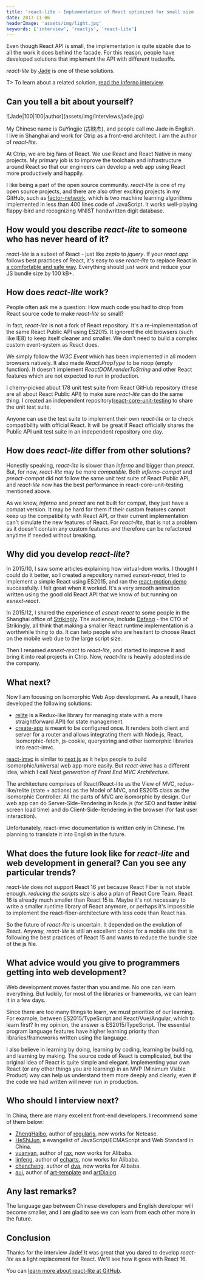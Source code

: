 ```yaml
---
title: 'react-lite - Implementation of React optimized for small size - Interview with Jade'
date: 2017-11-06
headerImage: 'assets/img/light.jpg'
keywords: ['interview', 'reactjs', 'react-lite']
---
```


Even though React API is small, the implementation is quite sizable due to all the work it does behind the facade. For this reason, people have developed solutions that implement the API with different tradeoffs.

*react-lite* by [Jade](https://twitter.com/guyingjie129) is one of these solutions.

T> To learn about a related solution, [read the Inferno interview](/blog/inferno-interview/).

## Can you tell a bit about yourself?

<p>
  ![Jade|100|100|author](assets/img/interviews/jade.jpg)

  My Chinese name is GuYingjie (古映杰), and people call me Jade in English. I live in Shanghai and work for Ctrip as a front-end architect. I am the author of *react-lite*.
</p>

At Ctrip, we are big fans of React. We use React and React Native in many projects. My primary job is to improve the toolchain and infrastructure around React so that our engineers can develop a web app using React more productively and happily.

I like being a part of the open source community. *react-lite* is one of my open source projects, and there are also other exciting projects in my GitHub, such as [factor-network](https://github.com/Lucifier129/factor-network), which is two machine learning algorithms implemented in less than 400 lines code of JavaScript. It works well-playing flappy-bird and recognizing MNIST handwritten digit database.

## How would you describe *react-lite* to someone who has never heard of it?

*react-lite* is a subset of React - just like *zepto* to *jquery*. If your *react app* follows best practices of React, it's easy to use *react-lite* to replace React in [a comfortable and safe way](https://github.com/Lucifier129/react-lite/blob/master/README.md#usage). Everything should just work and reduce your JS bundle size by 100 kB+.

## How does *react-lite* work?

People often ask me a question: How much code you had to drop from React source code to make *react-lite* so small?

In fact, *react-lite* is not a fork of React repository. It's a re-implementation of the same React Public API using ES2015. It ignored the old browsers (such like IE8) to keep itself cleaner and smaller. We don't need to build a complex custom event-system as React does.

We simply follow the *W3C Event* which has been implemented in all modern browsers natively. It also made *React.PropType* to be noop (empty function). It doesn't implement *ReactDOM.renderToString* and other React features which are not expected to run in production.

I cherry-picked about 178 unit test suite from React GitHub repository (these are all about React Public API) to make sure *react-lite* can do the same thing. I created an independent repository([react-core-unit-testing](https://github.com/Lucifier129/react-core-unit-testing) to share the unit test suite.

Anyone can use the test suite to implement their own *react-lite* or to check compatibility with official React. It will be great if React officially shares the Public API unit test suite in an independent repository one day.

## How does *react-lite* differ from other solutions?

Honestly speaking, *react-lite* is slower than *inferno* and bigger than *preact*. But, for now, *react-lite* may be more *compatible*. Both *inferno-compat* and *preact-compat* did not follow the same unit test suite of React Public API, and *react-lite* now has the best performance in react-core-unit-testing mentioned above.

As we know, *inferno* and *preact* are not built for compat, they just have a compat version. It may be hard for them if their custom features cannot keep up the compatibility with React API, or their current implementation can't simulate the new features of React. For *react-lite*, that is not a problem as it doesn't contain any custom features and therefore can be refactored anytime if needed without breaking.

## Why did you develop *react-lite*?

In 2015/10, I saw some articles explaining how virtual-dom works. I thought I could do it better, so I created a repository named *esnext-react*, tried to implement a simple React using ES2015, and ran the [react-motion demo](http://lucifier129.github.io/react-motion-with-react-lite/index.html) successfully. I felt great when it worked. It's a very smooth animation written using the good old React API that we know of but running on *esnext-react*.

In 2015/12, I shared the experience of *esnext-react* to some people in the Shanghai office of [Strikingly](https://www.strikingly.com/). The audience, include [Dafeng](https://twitter.com/dfguo) - the CTO of Strikingly, all think that making a smaller React runtime implementation is a worthwhile thing to do. It can help people who are hesitant to choose React on the mobile web due to the large script size.

Then I renamed *esnext-react* to *react-lite*, and started to improve it and bring it into real projects in Ctrip. Now, *react-lite* is heavily adopted inside the company.

## What next?

Now I am focusing on Isomorphic Web App development. As a result, I have developed the following solutions:

* [relite](https://github.com/Lucifier129/relite) is a Redux-like library for managing state with a more straightforward API) for state management.
* [create-app](https://github.com/Lucifier129/create-app) is meant to be configured once. It renders both client and server for a router and allows integrating them with Node.js, React, Isomorphic-fetch, js-cookie, querystring and other isomorphic libraries into react-imvc.

[react-imvc](https://github.com/Lucifier129/react-imvc) is similar to [next.js](https://github.com/zeit/next.js) as it helps people to build isomorphic/universal web app more easily. But *react-imvc* has a different idea, which I call *Next generation of Front End MVC Architecture*.

The architecture comprises of React/React-lite as the View of MVC, redux-like/relite (state + actions) as the Model of MVC, and ES2015 class as the isomorphic Controller. All the parts of MVC are isomorphic by design. Our web app can do Server-Side-Rendering in Node.js (for SEO and faster initial screen load time) and do Client-Side-Rendering in the browser (for fast user interaction).

Unfortunately, react-imvc documentation is written only in Chinese. I'm planning to translate it into English in the future.

## What does the future look like for *react-lite* and web development in general? Can you see any particular trends?

*react-lite* does not support React 16 yet because React Fiber is not stable enough. *reducing the scripts size* is also a plan of React Core Team. React 16 is already much smaller than React 15 is. Maybe it's not necessary to write a smaller runtime library of React anymore, or perhaps it's impossible to implement the react-fiber-architecture with less code than React has.

So the future of *react-lite* is uncertain. It depended on the evolution of React. Anyway, *react-lite* is still an excellent choice for a mobile site that is following the best practices of React 15 and wants to reduce the bundle size of the js file.

## What advice would you give to programmers getting into web development?

Web development moves faster than you and me. No one can learn everything. But luckily, for most of the libraries or frameworks, we can learn it in a few days.

Since there are too many things to learn, we must prioritize of our learning. For example, between ES2015/TypeScript and React/Vue/Angular, which to learn first? In my opinion, the answer is ES2015/TypeScript. The essential program language features have higher learning priority than libraries/frameworks written using the language.

I also believe in learning by doing, learning by coding, learning by building, and learning by making. The source code of React is complicated, but the original idea of React is quite simple and elegant. Implementing your own React (or any other things you are learning) in an MVP (Minimum Viable Product) way can help us understand them more deeply and clearly, even if the code we had written will never run in production.

## Who should I interview next?

In China, there are many excellent front-end developers. I recommend some of them below:

* [ZhengHaibo](https://github.com/leeluolee), author of [regularjs](https://github.com/regularjs/regular), now works for Netease.
* [HeShiJun](https://github.com/hax), a evangelist of JavaScript/ECMAScript and Web Standard in China.
* [yuanyan](https://github.com/yuanyan), author of [rax](https://github.com/alibaba/rax), now works for Alibaba.
* [linfeng](https://github.com/kener), author of [echarts](https://github.com/ecomfe/echarts), now works for Alibaba.
* [chencheng](https://github.com/sorrycc), author of [dva](https://github.com/dvajs/dva), now works for Alibaba.
* [aui](https://github.com/aui), author of [art-template](https://github.com/aui/art-template) and [artDialog](https://github.com/aui/artDialog).

## Any last remarks?

The language gap between Chinese developers and English developer will become smaller, and I am glad to see we can learn from each other more in the future.

## Conclusion

Thanks for the interview Jade! It was great that you dared to develop *react-lite* as a light replacement for React. We'll see how it goes with React 16.

You can [learn more about react-lite at GitHub](https://github.com/Lucifier129/react-lite).
